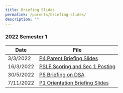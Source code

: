 ```yaml
---
title: Briefing Slides
permalink: /parents/briefing-slides/
description: ""
---
```

### 2022 Semester 1



| Date | File | 
| -------- | -------- | 
| 3/3/2022    | [P4 Parent Briefing Slides](/files/P4%20Parents%20Briefing_2%20Mar%202022.pdf)    |
|16/3/2022|[PSLE Scoring and Sec 1 Posting](/files/PSLE%20Scoring%20and%20Sec%201%20PostingSch%20Website.pdf)|
|30/5/2022|[P5 Briefing on DSA](/files/P5%20briefing%20on%20DSA_website%20.pdf)|
|7/11/2022|[P1 Orientation Briefing Slides](https://drive.google.com/file/d/1oiXKRIHpc6vKIrbw8f7CheQifdBb2zQE/view?usp=share_link)